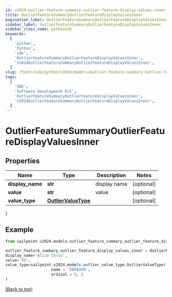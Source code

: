 ```yaml
---
id: v2024-outlier-feature-summary-outlier-feature-display-values-inner
title: OutlierFeatureSummaryOutlierFeatureDisplayValuesInner
pagination_label: OutlierFeatureSummaryOutlierFeatureDisplayValuesInner
sidebar_label: OutlierFeatureSummaryOutlierFeatureDisplayValuesInner
sidebar_class_name: pythonsdk
keywords:
  [
    'python',
    'Python',
    'sdk',
    'OutlierFeatureSummaryOutlierFeatureDisplayValuesInner',
    'V2024OutlierFeatureSummaryOutlierFeatureDisplayValuesInner',
  ]
slug: /tools/sdk/python/v2024/models/outlier-feature-summary-outlier-feature-display-values-inner
tags:
  [
    'SDK',
    'Software Development Kit',
    'OutlierFeatureSummaryOutlierFeatureDisplayValuesInner',
    'V2024OutlierFeatureSummaryOutlierFeatureDisplayValuesInner',
  ]
---
```


# OutlierFeatureSummaryOutlierFeatureDisplayValuesInner

## Properties

| Name | Type | Description | Notes |
| --- | --- | --- | --- |
| **display_name** | **str** | display name | [optional] |
| **value** | **str** | value | [optional] |
| **value_type** | [**OutlierValueType**](outlier-value-type) |  | [optional] |

}

## Example

```python
from sailpoint.v2024.models.outlier_feature_summary_outlier_feature_display_values_inner import OutlierFeatureSummaryOutlierFeatureDisplayValuesInner

outlier_feature_summary_outlier_feature_display_values_inner = OutlierFeatureSummaryOutlierFeatureDisplayValuesInner(
display_name='Aliza Chris',
value='55',
value_type=sailpoint.v2024.models.outlier_value_type.OutlierValueType(
                    name = 'INTEGER',
                    ordinal = 0, )
)

```

[[Back to top]](#)
